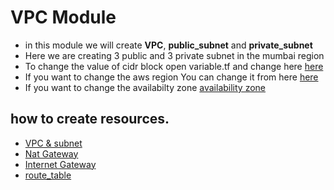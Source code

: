# VPC Module
- in this module we will create **VPC**, **public_subnet** and **private_subnet**
- Here  we are creating 3 public and 3 private subnet in the mumbai region
- To change the value of cidr block open variable.tf and change here [here](https://github.com/dhaval512/terraform-vpc-ec2-practical/blob/master/modules/vpc/vairable.tf#L5)
-  If you want to change the aws region You can change it from here [here](https://github.com/dhaval512/terraform-vpc-ec2-practical/blob/master/provider.tf#L2) 
- If you want to change the availabilty zone [availability zone](https://github.com/dhaval512/terraform-vpc-ec2-practical/blob/master/modules/vpc/vairable.tf#L14)
## how to create resources.
- [VPC & subnet](https://github.com/dhaval512/terraform-vpc-ec2-practical/blob/master/modules/vpc/vpc.tf)
- [Nat Gateway](https://github.com/dhaval512/terraform-vpc-ec2-practical/blob/master/modules/vpc/nat_gateway.tf)
- [Internet Gateway](https://github.com/dhaval512/terraform-vpc-ec2-practical/blob/master/modules/vpc/internet_gateway.tf)
- [route_table](https://github.com/dhaval512/terraform-vpc-ec2-practical/blob/master/modules/vpc/routetable.tf)